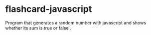 # flashcard-javascript
Program that generates a random number with javascript and shows whether its sum is true or false .
